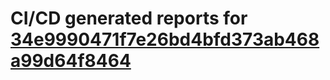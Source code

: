 # CI/CD generated reports for [34e9990471f7e26bd4bfd373ab468a99d64f8464](https://github.com/hydephp/develop/commit/34e9990471f7e26bd4bfd373ab468a99d64f8464)
